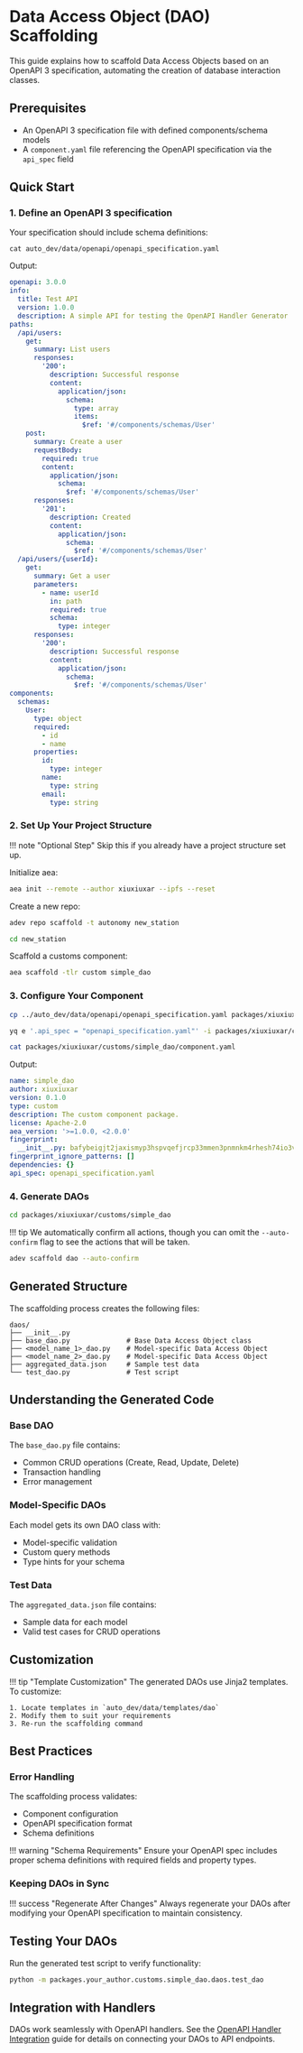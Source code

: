 # Data Access Object (DAO) Scaffolding

This guide explains how to scaffold Data Access Objects based on an OpenAPI 3 specification, automating the creation of database interaction classes.

## Prerequisites

- An OpenAPI 3 specification file with defined components/schema models
- A `component.yaml` file referencing the OpenAPI specification via the `api_spec` field

## Quick Start

### 1. Define an OpenAPI 3 specification

Your specification should include schema definitions:

```
cat auto_dev/data/openapi/openapi_specification.yaml
```

Output:

```yaml
openapi: 3.0.0
info:
  title: Test API
  version: 1.0.0
  description: A simple API for testing the OpenAPI Handler Generator
paths:
  /api/users:
    get:
      summary: List users
      responses:
        '200':
          description: Successful response
          content:
            application/json:    
              schema:
                type: array
                items:
                  $ref: '#/components/schemas/User'
    post:
      summary: Create a user
      requestBody:
        required: true
        content:
          application/json:
            schema:
              $ref: '#/components/schemas/User'
      responses:
        '201':
          description: Created
          content:
            application/json:    
              schema:
                $ref: '#/components/schemas/User'
  /api/users/{userId}:
    get:
      summary: Get a user
      parameters:
        - name: userId
          in: path
          required: true
          schema:
            type: integer
      responses:
        '200':
          description: Successful response
          content:
            application/json:    
              schema:
                $ref: '#/components/schemas/User'
components:
  schemas:
    User:
      type: object
      required:
        - id
        - name
      properties:
        id:
          type: integer
        name:
          type: string
        email:
          type: string
```

### 2. Set Up Your Project Structure

!!! note "Optional Step"
    Skip this if you already have a project structure set up.

Initialize aea:
```bash
aea init --remote --author xiuxiuxar --ipfs --reset 
```

Create a new repo:
```bash
adev repo scaffold -t autonomy new_station
```

```bash
cd new_station
```

Scaffold a customs component:
```bash
aea scaffold -tlr custom simple_dao
```

### 3. Configure Your Component

```bash
cp ../auto_dev/data/openapi/openapi_specification.yaml packages/xiuxiuxar/customs/simple_dao/
```

```bash
yq e '.api_spec = "openapi_specification.yaml"' -i packages/xiuxiuxar/customs/simple_dao/component.yaml
```

```bash
cat packages/xiuxiuxar/customs/simple_dao/component.yaml
```

Output:

```yaml
name: simple_dao
author: xiuxiuxar
version: 0.1.0
type: custom
description: The custom component package.
license: Apache-2.0
aea_version: '>=1.0.0, <2.0.0'
fingerprint:
  __init__.py: bafybeigjt2jaxismyp3hspvqefjrcp33mmen3pnmnkm4rhesh74io3vikm
fingerprint_ignore_patterns: []
dependencies: {}
api_spec: openapi_specification.yaml
```

### 4. Generate DAOs

```bash
cd packages/xiuxiuxar/customs/simple_dao
```

!!! tip
    We automatically confirm all actions, though you can omit the `--auto-confirm` flag to see the actions that will be taken.

```bash
adev scaffold dao --auto-confirm
```

## Generated Structure

The scaffolding process creates the following files:

```
daos/
├── __init__.py
├── base_dao.py              # Base Data Access Object class
├── <model_name_1>_dao.py    # Model-specific Data Access Object
├── <model_name_2>_dao.py    # Model-specific Data Access Object
├── aggregated_data.json     # Sample test data
└── test_dao.py              # Test script
```

## Understanding the Generated Code

### Base DAO

The `base_dao.py` file contains:

- Common CRUD operations (Create, Read, Update, Delete)
- Transaction handling
- Error management

### Model-Specific DAOs

Each model gets its own DAO class with:

- Model-specific validation
- Custom query methods
- Type hints for your schema

### Test Data

The `aggregated_data.json` file contains:

- Sample data for each model
- Valid test cases for CRUD operations

## Customization

!!! tip "Template Customization"
    The generated DAOs use Jinja2 templates. To customize:
    
    1. Locate templates in `auto_dev/data/templates/dao`
    2. Modify them to suit your requirements
    3. Re-run the scaffolding command

## Best Practices

### Error Handling

The scaffolding process validates:

- Component configuration
- OpenAPI specification format
- Schema definitions

!!! warning "Schema Requirements"
    Ensure your OpenAPI spec includes proper schema definitions with required fields and property types.

### Keeping DAOs in Sync

!!! success "Regenerate After Changes"
    Always regenerate your DAOs after modifying your OpenAPI specification to maintain consistency.

## Testing Your DAOs

Run the generated test script to verify functionality:

```bash
python -m packages.your_author.customs.simple_dao.daos.test_dao
```

## Integration with Handlers

DAOs work seamlessly with OpenAPI handlers. See the [OpenAPI Handler Integration](openapi.md) guide for details on connecting your DAOs to API endpoints.
